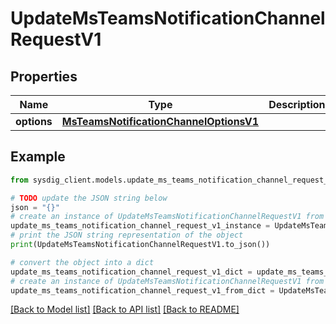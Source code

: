 # UpdateMsTeamsNotificationChannelRequestV1


## Properties

Name | Type | Description | Notes
------------ | ------------- | ------------- | -------------
**options** | [**MsTeamsNotificationChannelOptionsV1**](MsTeamsNotificationChannelOptionsV1.md) |  | 

## Example

```python
from sysdig_client.models.update_ms_teams_notification_channel_request_v1 import UpdateMsTeamsNotificationChannelRequestV1

# TODO update the JSON string below
json = "{}"
# create an instance of UpdateMsTeamsNotificationChannelRequestV1 from a JSON string
update_ms_teams_notification_channel_request_v1_instance = UpdateMsTeamsNotificationChannelRequestV1.from_json(json)
# print the JSON string representation of the object
print(UpdateMsTeamsNotificationChannelRequestV1.to_json())

# convert the object into a dict
update_ms_teams_notification_channel_request_v1_dict = update_ms_teams_notification_channel_request_v1_instance.to_dict()
# create an instance of UpdateMsTeamsNotificationChannelRequestV1 from a dict
update_ms_teams_notification_channel_request_v1_from_dict = UpdateMsTeamsNotificationChannelRequestV1.from_dict(update_ms_teams_notification_channel_request_v1_dict)
```
[[Back to Model list]](../README.md#documentation-for-models) [[Back to API list]](../README.md#documentation-for-api-endpoints) [[Back to README]](../README.md)


